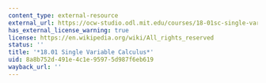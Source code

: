 ```yaml
---
content_type: external-resource
external_url: https://ocw-studio.odl.mit.edu/courses/18-01sc-single-variable-calculus-fall-2010
has_external_license_warning: true
license: https://en.wikipedia.org/wiki/All_rights_reserved
status: ''
title: '*18.01 Single Variable Calculus*'
uid: 8a8b752d-491e-4c1e-9597-5d987f6eb619
wayback_url: ''
---
```

